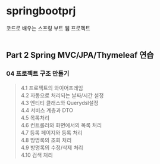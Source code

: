 # springbootprj
코드로 배우는 스프링 부트 웹 프로젝트
<br><br>

## Part 2 Spring MVC/JPA/Thymeleaf 연습
  ### 04 프로젝트 구조 만들기
  > 4.1 프로젝트의 와이어프레임<br>
  > 4.2 자동으로 처리되는 날짜/시간 설정<br>
  > 4.3 엔티티 클래스와 Querydsl설정<br>
  > 4.4 서비스 계층과 DTO<br>
  > 4.5 목록처리<br>
  > 4.6 컨트롤러와 화면에서의 목록 처리<br>
  > 4.7 등록 페이지와 등록 처리<br>
  > 4.8 방명록의 조회 처리<br>
  > 4.9 방명록의 수정/삭제 처리<br>
  > 4.10 검색 처리<br>

